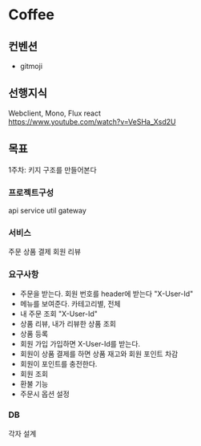 # Coffee

## 컨벤션
- gitmoji

## 선행지식
Webclient, Mono, Flux react   
https://www.youtube.com/watch?v=VeSHa_Xsd2U

## 목표
1주차: 키지 구조를 만들어본다

### 프로젝트구성
api service util gateway

### 서비스
주문 상품 결제 회원 리뷰

### 요구사항
- 주문을 받는다. 회원 번호를 header에 받는다 "X-User-Id"
- 메뉴를 보여준다. 카테고리별, 전체
- 내 주문 조회 "X-User-Id"
- 상품 리뷰, 내가 리뷰한 상품 조회
- 상품 등록
- 회원 가입 가입하면 X-User-Id를 받는다.
- 회원이 상품 결제를 하면 상품 재고와 회원 포인트 차감
- 회원이 포인트를 충전한다.
- 회원 조회
- 환불 기능
- 주문시 옵션 설정

### DB
각자 설계